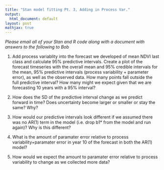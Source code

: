 ```yaml
---
title: "Stan model fitting Pt. 3, Adding in Process Var."
output:
  html_document: default
layout: post
mathjax: true
---
```


*Please email all of your Stan and R code along with a document with answers to the following to Bob*



1) Add process variablity into the forecast we developed of mean NDVI last class and calculate 95% predictive intervals. Create a plot of the forecast timeseries with the overall mean and 95% credible intervals for the mean, 95% predictive intervals (process variability + parameter error), as well as the observed data. How many points fall outside the full predictive interval? How many might we expect given that we are forecasting 10 years with a 95% interval?

2) How does the SD of the predictive interval change as we predict forward in time? Does uncertainty become larger or smaller or stay the same? Why?

3) How would our predictive intervals look different if we assumed there was no AR(1) term in the model (i.e. drop b1* from the model and run again)? Why is this different?

4) What is the amount of paramater error relative to process variability+paramater error in year 10 of the forecast in both the AR(1) model?

5) How would we expect the amount to paramater error relative to process variability to change as we collected more data?








